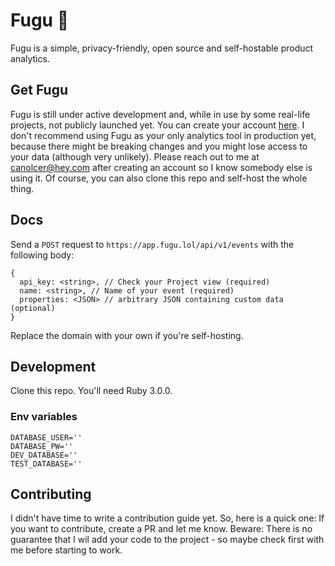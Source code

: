 # Fugu 🐡

Fugu is a simple, privacy-friendly, open source and self-hostable product analytics.


## Get Fugu
Fugu is still under active development and, while in use by some real-life projects, not publicly launched yet. You can create your account [here](https://app.fugu.lol). I don't recommend using Fugu as your only analytics tool in production yet, because there might be breaking changes and you might lose access to your data (although very unlikely). Please reach out to me at canolcer@hey.com after creating an account so I know somebody else is using it. Of course, you can also clone this repo and self-host the whole thing.

## Docs

Send a `POST` request to `https://app.fugu.lol/api/v1/events` with the following body:

```
{
  api_key: <string>, // Check your Project view (required)
  name: <string>, // Name of your event (required)
  properties: <JSON> // arbitrary JSON containing custom data (optional)
}

```

Replace the domain with your own if you're self-hosting.

## Development
Clone this repo. You'll need Ruby 3.0.0.

### Env variables
```
DATABASE_USER=''
DATABASE_PW=''
DEV_DATABASE=''
TEST_DATABASE=''
```

## Contributing
I didn't have time to write a contribution guide yet. So, here is a quick one: If you want to contribute, create a PR and let me know. Beware: There is no guarantee that I wil add your code to the project - so maybe check first with me before starting to work.

